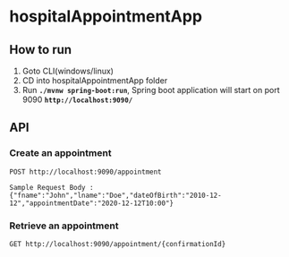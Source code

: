 # hospitalAppointmentApp

## How to run
1. Goto CLI(windows/linux)  
2. CD into hospitalAppointmentApp folder  
3. Run __`./mvnw spring-boot:run`__, Spring boot application will start on port 9090 __`http://localhost:9090/`__  

## API  
### Create an appointment  
    POST http://localhost:9090/appointment 
    
    Sample Request Body : {"fname":"John","lname":"Doe","dateOfBirth":"2010-12-12","appointmentDate":"2020-12-12T10:00"} 

### Retrieve an appointment
    GET http://localhost:9090/appointment/{confirmationId}
